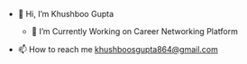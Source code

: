 - 👋 Hi, I’m Khushboo Gupta
  - 🌱 I’m Currently Working on Career Networking Platform
  
- 📫 How to reach me khushboosgupta864@gmail.com
